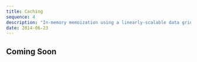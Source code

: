 ```yaml
---
title: Caching
sequence: 4
description: "In-memory memoization using a linearly-scalable data grid"
date: 2014-06-23
---
```


## Coming Soon

